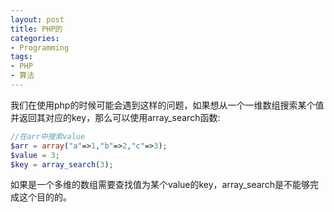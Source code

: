 ```yaml
---
layout: post
title: PHP的 
categories:
- Programming
tags:
- PHP 
- 算法
---
```


我们在使用php的时候可能会遇到这样的问题，如果想从一个一维数组搜索某个值并返回其对应的key，那么可以使用array_search函数:
```php
//在arr中搜索value
$arr = array("a"=>1,"b"=>2,"c"=>3);
$value = 3;
$key = array_search(3);
```
如果是一个多维的数组需要查找值为某个value的key，array_search是不能够完成这个目的的。

